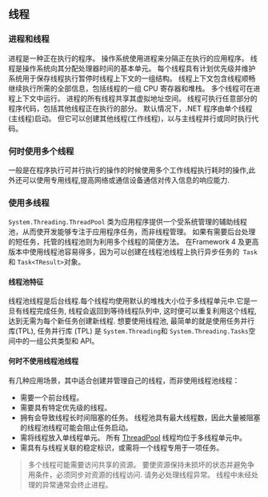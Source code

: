 ## 线程
### 进程和线程
进程是一种正在执行的程序。 操作系统使用进程来分隔正在执行的应用程序。 线程是操作系统向其分配处理器时间的基本单元。 每个线程具有计划优先级并维护系统用于保存线程执行暂停时线程上下文的一组结构。 线程上下文包含线程顺畅继续执行所需的全部信息，包括线程的一组 CPU 寄存器和堆栈。 多个线程可在进程上下文中运行。 进程的所有线程共享其虚拟地址空间。 线程可执行任意部分的程序代码，包括其他线程正在执行的部分。
默认情况下，.NET 程序由单个线程(主线程)启动。 但它可以创建其他线程(工作线程)，以与主线程并行或同时执行代码。
### 何时使用多个线程
一般是在程序执行可并行执行的操作的时候使用多个工作线程执行耗时的操作,此外还可以使用专用线程,提高网络或通信设备通信对传入信息的响应能力.
### 使用多线程
`System.Threading.ThreadPool` 类为应用程序提供一个受系统管理的辅助线程池，从而使开发能够专注于应用程序任务，而非线程管理。
如果有需要后台处理的短任务，托管的线程池则为利用多个线程的简便方法。 在Framework 4 及更高版本中使用线程池容易得多，因为可以创建在线程池线程上执行异步任务的` Task`和 `Task<TResult>`对象。
#### 线程池特征
线程池线程是后台线程.每个线程均使用默认的堆栈大小位于多线程单元中.它是一旦有线程完成任务, 线程会返回到等待线程队列中, 这时便可以重复利用这个线程,达到无需为每个新任务创建新线程.
想要使用线程池, 最简单的就是使用任务并行库(TPL), 任务并行库 (TPL) 是 `System.Threading`和 `System.Threading.Tasks`空间中的一组公共类型和 API。
#### 何时不使用线程池线程
有几种应用场景，其中适合创建并管理自己的线程，而非使用线程池线程：
- 需要一个前台线程。
- 需要具有特定优先级的线程。
- 拥有会导致线程长时间阻塞的任务。 线程池具有最大线程数，因此大量被阻塞的线程池线程可能会阻止任务启动。
- 需将线程放入单线程单元。 所有 [ThreadPool](https://learn.microsoft.com/zh-cn/dotnet/api/system.threading.threadpool) 线程均位于多线程单元中。
- 需具有与线程关联的稳定标识，或需将一个线程专用于一项任务。

> 多个线程可能需要访问共享的资源。 要使资源保持未损坏的状态并避免争用条件，必须同步对资源的线程访问.
   请务必处理线程异常。 线程中未经处理的异常通常会终止进程。